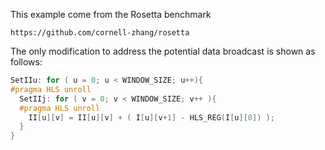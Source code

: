 This example come from the Rosetta benchmark
```
https://github.com/cornell-zhang/rosetta
```

The only modification to address the potential data broadcast is shown as follows:
```c++
SetIIu: for ( u = 0; u < WINDOW_SIZE; u++){
#pragma HLS unroll
  SetIIj: for ( v = 0; v < WINDOW_SIZE; v++ ){
  #pragma HLS unroll
    II[u][v] = II[u][v] + ( I[u][v+1] - HLS_REG(I[u][0]) );
  }
}
```